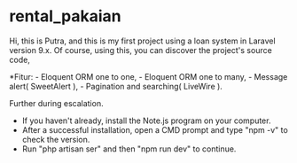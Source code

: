 # rental_pakaian
Hi, this is Putra, and this is my first project using a loan system in Laravel version 9.x. Of course, using this, you can discover the project's source code,

*Fitur: - Eloquent ORM one to one, - Eloquent ORM one to many, - Message alert( SweetAlert ), - Pagination and searching( LiveWire ).

Further during escalation.

- If you haven't already, install the Note.js program on your computer.
- After a successful installation, open a CMD prompt and type "npm -v" to check the version. 
- Run "php artisan ser" and then "npm run dev" to continue.
